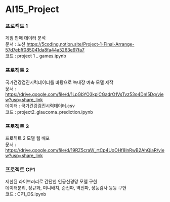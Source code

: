 # AI15_Project

### 프로젝트 1
게임 판매 데이터 분석  
문서 : 노션 https://5coding.notion.site/Project-1-Final-Arrange-57d7ebff085041da8fa44a5263e97fa7  
코드 : project 1 _ games.ipynb

### 프로젝트 2
국가건강검진시력데이터를 바탕으로 녹내장 예측 모델 제작  
문서 : https://drive.google.com/file/d/1LpGbYO3kpiCGadrO1VsTvz53o4DnI5Dq/view?usp=share_link  
데이터 : 국가건강검진시력데이터.csv  
코드 : project2_glaucoma_prediction.ipynb  

### 프로젝트 3
프로젝트 2 모델 웹 배포  
문서 : https://drive.google.com/file/d/19RZ5craW_rtCp4UoOHf8lnRwB2AhQiaR/view?usp=share_link  

### 프로젝트 CP1
제한된 라이브러리로 간단한 인공신경망 모델 구현  
데이터분리, 정규화, 미니배치, 순전파, 역전파, 성능검사 등등 구현  
코드 : CP1_DS.ipynb
